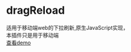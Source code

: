 # dragReload
适用于移动端web的下拉刷新,原生JavaScript实现，   
本插件只是用于移动端  
[查看demo](http://weivea.github.io/dragReload/)